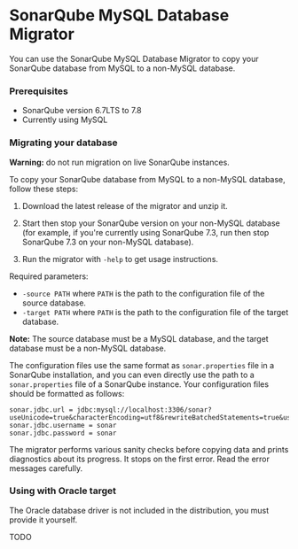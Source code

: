 SonarQube MySQL Database Migrator
=================================

You can use the SonarQube MySQL Database Migrator to copy your SonarQube database from MySQL to a non-MySQL database.

### Prerequisites

- SonarQube version 6.7LTS to 7.8
- Currently using MySQL

### Migrating your database

**Warning:** do not run migration on live SonarQube instances.

To copy your SonarQube database from MySQL to a non-MySQL database, follow these steps: 

1. Download the latest release of the migrator and unzip it. 

2. Start then stop your SonarQube version on your non-MySQL database (for example, if you're currently using SonarQube 7.3, run then stop SonarQube 7.3 on your non-MySQL database).

3. Run the migrator with `-help` to get usage instructions.

Required parameters:

- `-source PATH` where `PATH` is the path to the configuration file of the source database.
- `-target PATH` where `PATH` is the path to the configuration file of the target database.

**Note:** The source database must be a MySQL database, and the target database must be a non-MySQL database.

The configuration files use the same format as `sonar.properties` file in a SonarQube installation, and you can even directly use the path to a `sonar.properties` file of a SonarQube instance. Your configuration files should be formatted as follows:

    sonar.jdbc.url = jdbc:mysql://localhost:3306/sonar? useUnicode=true&characterEncoding=utf8&rewriteBatchedStatements=true&useConfigs=maxPerformance&useSSL=false
    sonar.jdbc.username = sonar
    sonar.jdbc.password = sonar

The migrator performs various sanity checks before copying data and prints diagnostics about its progress. It stops on the first error. Read the error messages carefully.

### Using with Oracle target

The Oracle database driver is not included in the distribution, you must provide it yourself.

TODO
